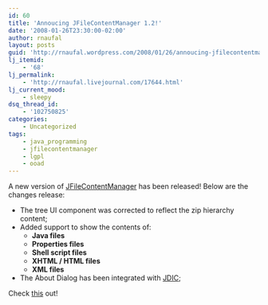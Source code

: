 ```yaml
---
id: 60
title: 'Annoucing JFileContentManager 1.2!'
date: '2008-01-26T23:30:00-02:00'
author: rnaufal
layout: posts
guid: 'http://rnaufal.wordpress.com/2008/01/26/annoucing-jfilecontentmanager-1-2/'
lj_itemid:
    - '68'
lj_permalink:
    - 'http://rnaufal.livejournal.com/17644.html'
lj_current_mood:
    - sleepy
dsq_thread_id:
    - '102750825'
categories:
    - Uncategorized
tags:
    - java_programming
    - jfilecontentmanager
    - lgpl
    - ooad
---
```


A new version of [JFileContentManager](http://rnaufal.livejournal.com/16871.html) has been released! Below are the changes release:

- The tree UI component was corrected to reflect the zip hierarchy content;
- Added support to show the contents of: 
    - **Java files**
    - **Properties files**
    - **Shell script files**
    - **XHTML / HTML files**
    - **XML files**
- The About Dialog has been integrated with [JDIC](https://jdic.dev.java.net/);

Check [this](http://fcmanager.wiki.sourceforge.net) out!